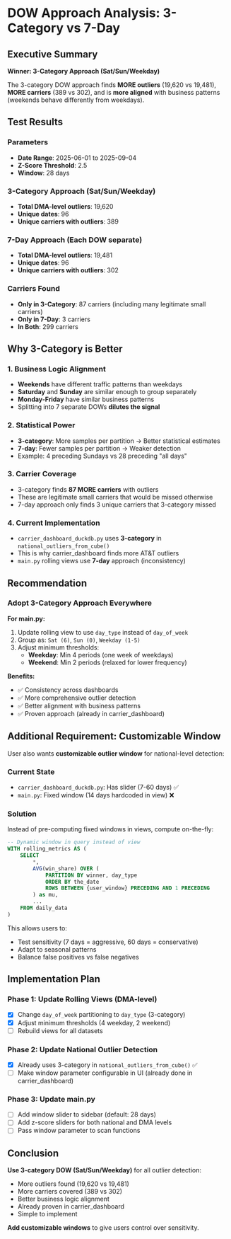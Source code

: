 # DOW Approach Analysis: 3-Category vs 7-Day

## Executive Summary

**Winner: 3-Category Approach (Sat/Sun/Weekday)**

The 3-category DOW approach finds **MORE outliers** (19,620 vs 19,481), **MORE carriers** (389 vs 302), and is **more aligned** with business patterns (weekends behave differently from weekdays).

## Test Results

### Parameters
- **Date Range**: 2025-06-01 to 2025-09-04
- **Z-Score Threshold**: 2.5
- **Window**: 28 days

### 3-Category Approach (Sat/Sun/Weekday)
- **Total DMA-level outliers**: 19,620
- **Unique dates**: 96
- **Unique carriers with outliers**: 389

### 7-Day Approach (Each DOW separate)
- **Total DMA-level outliers**: 19,481
- **Unique dates**: 96
- **Unique carriers with outliers**: 302

### Carriers Found
- **Only in 3-Category**: 87 carriers (including many legitimate small carriers)
- **Only in 7-Day**: 3 carriers
- **In Both**: 299 carriers

## Why 3-Category is Better

### 1. **Business Logic Alignment**
- **Weekends** have different traffic patterns than weekdays
- **Saturday** and **Sunday** are similar enough to group separately
- **Monday-Friday** have similar business patterns
- Splitting into 7 separate DOWs **dilutes the signal**

### 2. **Statistical Power**
- **3-category**: More samples per partition → Better statistical estimates
- **7-day**: Fewer samples per partition → Weaker detection
- Example: 4 preceding Sundays vs 28 preceding "all days"

### 3. **Carrier Coverage**
- 3-category finds **87 MORE carriers** with outliers
- These are legitimate small carriers that would be missed otherwise
- 7-day approach only finds 3 unique carriers that 3-category missed

### 4. **Current Implementation**
- `carrier_dashboard_duckdb.py` uses **3-category** in `national_outliers_from_cube()`
- This is why carrier_dashboard finds more AT&T outliers
- `main.py` rolling views use **7-day** approach (inconsistency)

## Recommendation

### Adopt 3-Category Approach Everywhere

**For main.py:**
1. Update rolling view to use `day_type` instead of `day_of_week`
2. Group as: `Sat (6)`, `Sun (0)`, `Weekday (1-5)`
3. Adjust minimum thresholds:
   - **Weekday**: Min 4 periods (one week of weekdays)
   - **Weekend**: Min 2 periods (relaxed for lower frequency)

**Benefits:**
- ✅ Consistency across dashboards
- ✅ More comprehensive outlier detection
- ✅ Better alignment with business patterns
- ✅ Proven approach (already in carrier_dashboard)

## Additional Requirement: Customizable Window

User also wants **customizable outlier window** for national-level detection:

### Current State
- `carrier_dashboard_duckdb.py`: Has slider (7-60 days) ✅
- `main.py`: Fixed window (14 days hardcoded in view) ❌

### Solution
Instead of pre-computing fixed windows in views, compute on-the-fly:

```sql
-- Dynamic window in query instead of view
WITH rolling_metrics AS (
    SELECT 
        *,
        AVG(win_share) OVER (
            PARTITION BY winner, day_type 
            ORDER BY the_date 
            ROWS BETWEEN {user_window} PRECEDING AND 1 PRECEDING
        ) as mu,
        ...
    FROM daily_data
)
```

This allows users to:
- Test sensitivity (7 days = aggressive, 60 days = conservative)
- Adapt to seasonal patterns
- Balance false positives vs false negatives

## Implementation Plan

### Phase 1: Update Rolling Views (DMA-level)
- [x] Change `day_of_week` partitioning to `day_type` (3-category)
- [x] Adjust minimum thresholds (4 weekday, 2 weekend)
- [ ] Rebuild views for all datasets

### Phase 2: Update National Outlier Detection
- [x] Already uses 3-category in `national_outliers_from_cube()` ✅
- [ ] Make window parameter configurable in UI (already done in carrier_dashboard)

### Phase 3: Update main.py
- [ ] Add window slider to sidebar (default: 28 days)
- [ ] Add z-score sliders for both national and DMA levels
- [ ] Pass window parameter to scan functions

## Conclusion

**Use 3-category DOW (Sat/Sun/Weekday)** for all outlier detection:
- More outliers found (19,620 vs 19,481)
- More carriers covered (389 vs 302)
- Better business logic alignment
- Already proven in carrier_dashboard
- Simple to implement

**Add customizable windows** to give users control over sensitivity.
